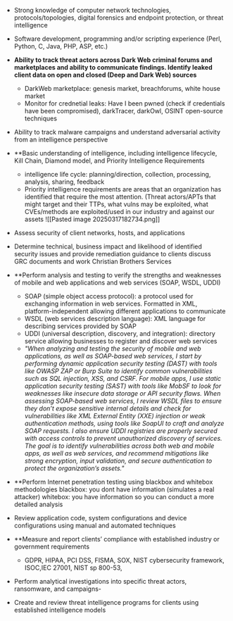 - Strong knowledge of computer network technologies, protocols/topologies, digital forensics and endpoint protection, or threat intelligence
- Software development, programming and/or scripting experience (Perl, Python, C, Java, PHP, ASP, etc.)
- **Ability to track threat actors across Dark Web criminal forums and marketplaces and ability to communicate findings. Identify leaked client data on open and closed (Deep and Dark Web) sources**
	- DarkWeb marketplace: genesis market, breachforums, white house market
	- Monitor for crednetial leaks: Have I been pwned (check if credentials have been compromised), darkTracer, darkOwl, OSINT open-source techniques
- Ability to track malware campaigns and understand adversarial activity from an intelligence perspective
- **Basic understanding of intelligence, including intelligence lifecycle, Kill Chain, Diamond model, and Priority Intelligence Requirements
	- intelligence life cycle: planning/direction, collection, processing, analysis, sharing, feedback
	- Priority intelligence requirements are areas that an organization has identified that require the most attention. (Threat actors/APTs that might target and their TTPs, what vulns may be exploited, what CVEs/methods are exploited/used in our industry and against our assets
![[Pasted image 20250317182734.png]]

- Assess security of client networks, hosts, and applications
- Determine technical, business impact and likelihood of identified security issues and provide remediation guidance to clients
	 discuss GRC documents and work Christian Brothers Services
- **Perform analysis and testing to verify the strengths and weaknesses of mobile and web applications and web services (SOAP, WSDL, UDDI)
	- SOAP (simple object access protocol): a protocol used for exchanging information in web services. Formatted in XML, platform-independent allowing different applications to communicate
	- WSDL (web services description language): XML language for describing services provided by SOAP
	- UDDI (universal description, discovery, and integration): directory service allowing businesses to register and discover web services
	- *"When analyzing and testing the security of mobile and web applications, as well as SOAP-based web services, I start by performing dynamic application security testing (DAST) with tools like OWASP ZAP or Burp Suite to identify common vulnerabilities such as SQL injection, XSS, and CSRF. For mobile apps, I use static application security testing (SAST) with tools like MobSF to look for weaknesses like insecure data storage or API security flaws. When assessing SOAP-based web services, I review WSDL files to ensure they don’t expose sensitive internal details and check for vulnerabilities like XML External Entity (XXE) injection or weak authentication methods, using tools like SoapUI to craft and analyze SOAP requests. I also ensure UDDI registries are properly secured with access controls to prevent unauthorized discovery of services. The goal is to identify vulnerabilities across both web and mobile apps, as well as web services, and recommend mitigations like strong encryption, input validation, and secure authentication to protect the organization’s assets."*
- **Perform Internet penetration testing using blackbox and whitebox methodologies
		blackbox: you dont have information (simulates a real attacker)
		whitebox: you have information so you can conduct a more detailed analysis
- Review application code, system configurations and device configurations using manual and automated techniques
- **Measure and report clients’ compliance with established industry or government requirements
	- GDPR, HIPAA, PCI DSS, FISMA, SOX, NIST cybersecurity framework, ISOC,IEC 27001, NIST sp 800-53, 
- Perform analytical investigations into specific threat actors, ransomware, and campaigns- 
- Create and review threat intelligence programs for clients using established intelligence models